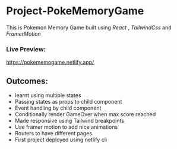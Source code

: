 # Project-PokeMemoryGame

This is Pokemon Memory Game built using _React_ , _TailwindCss_ and
_FramerMotion_

### Live Preview:

https://pokememogame.netlify.app/

## Outcomes:

- learnt using multiple states
- Passing states as props to child component
- Event handling by child component
- Conditionally render GameOver when max score reached
- Made responsive using Tailwind breakpoints
- Use framer motion to add nice animations
- Routers to have different pages
- First project deployed using netlify cli
